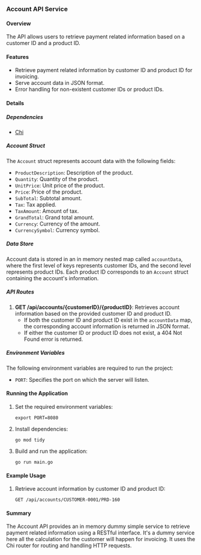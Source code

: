 ### Account API Service

#### Overview
The API allows users to retrieve payment related information based on a customer ID and a product ID.

#### Features
- Retrieve payment related information by customer ID and product ID for invoicing.
- Serve account data in JSON format.
- Error handling for non-existent customer IDs or product IDs.

#### Details

##### Dependencies
- [Chi](https://github.com/go-chi/chi/v5)

##### Account Struct
The `Account` struct represents account data with the following fields:
- `ProductDescription`: Description of the product.
- `Quantity`: Quantity of the product.
- `UnitPrice`: Unit price of the product.
- `Price`: Price of the product.
- `SubTotal`: Subtotal amount.
- `Tax`: Tax applied.
- `TaxAmount`: Amount of tax.
- `GrandTotal`: Grand total amount.
- `Currency`: Currency of the amount.
- `CurrencySymbol`: Currency symbol.

##### Data Store
Account data is stored in an in memory nested map called `accountData`, where the first level of keys represents customer IDs, and the second level represents product IDs. Each product ID corresponds to an `Account` struct containing the account's information.

##### API Routes
1. **GET /api/accounts/{customerID}/{productID}**: Retrieves account information based on the provided customer ID and product ID.
   - If both the customer ID and product ID exist in the `accountData` map, the corresponding account information is returned in JSON format.
   - If either the customer ID or product ID does not exist, a 404 Not Found error is returned.

##### Environment Variables
The following environment variables are required to run the project:
- `PORT`: Specifies the port on which the server will listen.

#### Running the Application
1. Set the required environment variables:
   ```
   export PORT=8080
   ```

2. Install dependencies:
   ```
   go mod tidy
   ```

3. Build and run the application:
   ```
   go run main.go
   ```

#### Example Usage
1. Retrieve account information by customer ID and product ID:
   ```
   GET /api/accounts/CUSTOMER-0001/PRD-160
   ```

#### Summary
The Account API provides an in memory dummy simple service to retrieve payment related information using a RESTful interface. It's a dummy service here all the calculation for the customer will happen for invoicing. It uses the Chi router for routing and handling HTTP requests.
